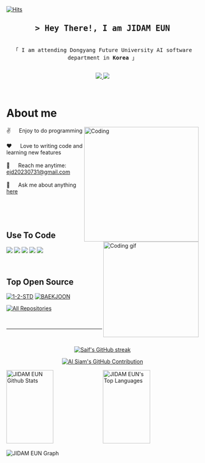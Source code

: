 [![Hits](https://hits.seeyoufarm.com/api/count/incr/badge.svg?url=https%3A%2F%2Fgithub.com%2FJD12321&count_bg=%233695DE&title_bg=%23555555&icon=&icon_color=%23E7E7E7&title=Visitors&edge_flat=false)](https://hits.seeyoufarm.com)

<!-- Intro  -->
<h2 align="center">
        <samp>&gt; Hey There!, I am
                <b>JIDAM EUN</b>
        </samp>
</h2>

<p align="center"> 
  <samp>
    <br>
    「 I am attending Dongyang Future University AI software department in <b>Korea</b> 」
    <br>
    <br>
  </samp>
</p>

<p align="center">
 <a href="https://traveltong.com/" target="_blank">
  <img src="https://img.shields.io/badge/WordPress-3776AB?style=for-the-badge&logo=wordpress&logoColor=white">
 </a>
 <a href="https://instagram.com/today_issues" target="_blank">
  <img src="https://img.shields.io/badge/Instagram-fe4164?style=for-the-badge&logo=instagram&logoColor=white"/>
 </a>
</p>
<br/>

<!-- About Section -->
 # About me
 <img align="right" alt="Coding" width="300" src="https://user-images.githubusercontent.com/74038190/229223263-cf2e4b07-2615-4f87-9c38-e37600f8381a.gif">

<p>
 <img align="right" width="250" src="/assets/programmer.gif" alt="Coding gif" />
  
 ✌️ &emsp; Enjoy to do programming <br/><br/>
 ❤️ &emsp; Love to writing code and learning new features<br/><br/>
 📧 &emsp; Reach me anytime: ejd20230731@gmail.com<br/><br/>
 💬 &emsp; Ask me about anything [here](https://github.com/JD12321/JD12321/issues)

</p>

<br/>
<br/>
<br/>

## Use To Code

<p>
<img src="https://img.shields.io/badge/Eclipse-2C2255?style=for-the-badge&logo=eclipse&logoColor=white"/>
<img src="https://img.shields.io/badge/VSCode-0078D4?style=for-the-badge&logo=visual%20studio%20code&logoColor=white"/>
<img src="https://img.shields.io/badge/python-3776AB?style=for-the-badge&logo=python&logoColor=white">
<img src="https://img.shields.io/badge/C-00599C?style=for-the-badge&logo=c&logoColor=white"/>
<img src="https://img.shields.io/badge/java-%23ED8B00.svg?style=for-the-badge&logo=openjdk&logoColor=white">
</p>

<br/>

## Top Open Source
[![1-2-STD](https://github-readme-stats.vercel.app/api/pin/?username=JD12321&repo=1-2-STD&border_color=7F3FBF&bg_color=0D1117&title_color=C9D1D9&text_color=8B949E&icon_color=7F3FBF)](https://github.com/JD12321/1-2-STD)
[![BAEKJOON](https://github-readme-stats.vercel.app/api/pin/?username=JD12321&repo=BAEKJOON&border_color=7F3FBF&bg_color=0D1117&title_color=C9D1D9&text_color=8B949E&icon_color=7F3FBF)](https://github.com/JD12321/BAEKJOON)

<p align="left">
  <a href="https://github.com/JD12321?tab=repositories" target="_blank"><img alt="All Repositories" title="All Repositories" src="https://img.shields.io/badge/-All%20Repos-2962FF?style=for-the-badge&logo=koding&logoColor=white"/></a>
</p>

<br/>
<hr/>
<br/>

<p align="center">
  <a href="https://github.com/JD12321">
    <img src="https://github-readme-streak-stats.herokuapp.com/?user=JD12321&theme=radical&border=7F3FBF&background=0D1117" alt="Saif's GitHub streak"/>
  </a>
</p>

<p align="center">
  <a href="https://github.com/JD12321">
    <img src="https://github-profile-summary-cards.vercel.app/api/cards/profile-details?username=JD12321&theme=radical" alt="Al Siam's GitHub Contribution"/>
  </a>
</p>

<a> 
    <a href="https://github.com/JD12321"><img alt="JIDAM EUN Github Stats" src="https://denvercoder1-github-readme-stats.vercel.app/api?username=JD12321&show_icons=true&count_private=true&theme=react&border_color=7F3FBF&bg_color=0D1117&title_color=F85D7F&icon_color=F8D866" height="192px" width="49.5%"/></a>
  <a href="https://github.com/JD12321"><img alt="JIDAM EUN's Top Languages" src="https://denvercoder1-github-readme-stats.vercel.app/api/top-langs/?username=JD12321&langs_count=8&layout=compact&theme=react&border_color=7F3FBF&bg_color=0D1117&title_color=F85D7F&icon_color=F8D866" height="192px" width="49.5%"/></a>
  <br/>
</a>


![JIDAM EUN Graph](https://github-readme-activity-graph.vercel.app/graph?username=JD12321&custom_title=JIDAM%20EUN%20GitHub%20Activity%20Graph&bg_color=0D1117&color=7F3FBF&line=7F3FBF&point=7F3FBF&area_color=FFFFFF&title_color=FFFFFF&area=true)

